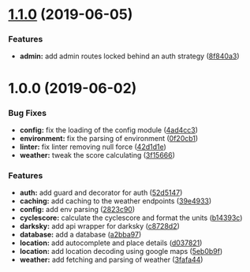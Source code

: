 # [1.1.0](https://github.com/worldturtlemedia/cyclecheck-server/compare/v1.0.0...v1.1.0) (2019-06-05)


### Features

* **admin:** add admin routes locked behind an auth strategy ([8f840a3](https://github.com/worldturtlemedia/cyclecheck-server/commit/8f840a3))

# 1.0.0 (2019-06-02)

### Bug Fixes

- **config:** fix the loading of the config module ([4ad4cc3](https://github.com/worldturtlemedia/cyclecheck-server/commit/4ad4cc3))
- **environment:** fix the parsing of environment ([0f20cb1](https://github.com/worldturtlemedia/cyclecheck-server/commit/0f20cb1))
- **linter:** fix linter removing null force ([42d1d1e](https://github.com/worldturtlemedia/cyclecheck-server/commit/42d1d1e))
- **weather:** tweak the score calculating ([3f15666](https://github.com/worldturtlemedia/cyclecheck-server/commit/3f15666))

### Features

- **auth:** add guard and decorator for auth ([52d5147](https://github.com/worldturtlemedia/cyclecheck-server/commit/52d5147))
- **caching:** add caching to the weather endpoints ([39e4933](https://github.com/worldturtlemedia/cyclecheck-server/commit/39e4933))
- **config:** add env parsing ([2823c90](https://github.com/worldturtlemedia/cyclecheck-server/commit/2823c90))
- **cyclescore:** calculate the cyclescore and format the units ([b14393c](https://github.com/worldturtlemedia/cyclecheck-server/commit/b14393c))
- **darksky:** add api wrapper for darksky ([c8728d2](https://github.com/worldturtlemedia/cyclecheck-server/commit/c8728d2))
- **database:** add a database ([a2bba97](https://github.com/worldturtlemedia/cyclecheck-server/commit/a2bba97))
- **location:** add autocomplete and place details ([d037821](https://github.com/worldturtlemedia/cyclecheck-server/commit/d037821))
- **location:** add location decoding using google maps ([5eb0b9f](https://github.com/worldturtlemedia/cyclecheck-server/commit/5eb0b9f))
- **weather:** add fetching and parsing of weather ([3fafa44](https://github.com/worldturtlemedia/cyclecheck-server/commit/3fafa44))
